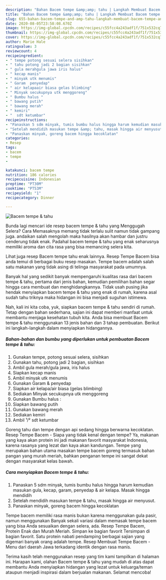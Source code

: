 ```yaml
---
description: "Bahan Bacem tempe &amp;amp; tahu | Langkah Membuat Bacem tempe &amp;amp; tahu Yang Bisa Manjain Lidah"
title: "Bahan Bacem tempe &amp;amp; tahu | Langkah Membuat Bacem tempe &amp;amp; tahu Yang Bisa Manjain Lidah"
slug: 655-bahan-bacem-tempe-and-amp-tahu-langkah-membuat-bacem-tempe-and-amp-tahu-yang-bisa-manjain-lidah
date: 2020-08-05T23:58:08.670Z
image: https://img-global.cpcdn.com/recipes/c55fcc4a243adf1f/751x532cq70/bacem-tempe-tahu-foto-resep-utama.jpg
thumbnail: https://img-global.cpcdn.com/recipes/c55fcc4a243adf1f/751x532cq70/bacem-tempe-tahu-foto-resep-utama.jpg
cover: https://img-global.cpcdn.com/recipes/c55fcc4a243adf1f/751x532cq70/bacem-tempe-tahu-foto-resep-utama.jpg
author: Marie Hale
ratingvalue: 3
reviewcount: 4
recipeingredient:
- " tempe potong sesuai selera sisihkan"
- " tahu potong jadi 2 bagian sisihkan"
- " gula merahgula jawa iris halus"
- " kecap manis"
- " minyak utk menumis"
- " Garam  penyedap"
- " air kelapaair biasa gelas blimbing"
- " Minyak secukupnya utk menggoreng"
- " Bumbu halus "
- " bawang putih"
- " bawang merah"
- " kemiri"
- "  sdt ketumbar"
recipeinstructions:
- "Panaskan 5 sdm minyak, tumis bumbu halus hingga harum kemudian masukan gula, kecap, garam, penyedap &amp; air kelapa. Masak hingga mendidih"
- "Setelah mendidih masukan tempe &amp; tahu, masak hingga air menyusut."
- "Panaskan minyak, goreng bacem hingga kecoklatan"
categories:
- Resep
tags:
- bacem
- tempe
- 

katakunci: bacem tempe  
nutrition: 186 calories
recipecuisine: Indonesian
preptime: "PT30M"
cooktime: "PT53M"
recipeyield: "1"
recipecategory: Dinner

---
```



![Bacem tempe &amp; tahu](https://img-global.cpcdn.com/recipes/c55fcc4a243adf1f/751x532cq70/bacem-tempe-tahu-foto-resep-utama.jpg)

Bunda lagi mencari ide resep bacem tempe &amp; tahu yang Menggugah Selera? Cara Memasaknya memang tidak terlalu sulit namun tidak gampang juga. andaikan salah mengolah maka hasilnya akan hambar dan justru cenderung tidak enak. Padahal bacem tempe &amp; tahu yang enak seharusnya memiliki aroma dan cita rasa yang bisa memancing selera kita.

Lihat juga resep Bacem tempe tahu enak lainnya. Resep Tempe Bacem bisa anda temui di berbagai buku resep masakan. Tempe bacem adalah salah satu makanan yang tidak asing di telinga masyarakat pada umumnya.

Banyak hal yang sedikit banyak mempengaruhi kualitas rasa dari bacem tempe &amp; tahu, pertama dari jenis bahan, kemudian pemilihan bahan segar hingga cara membuat dan menghidangkannya. Tidak usah pusing jika hendak menyiapkan bacem tempe &amp; tahu yang enak di rumah, karena asal sudah tahu triknya maka hidangan ini bisa menjadi suguhan istimewa.


Nah, kali ini kita coba, yuk, siapkan bacem tempe &amp; tahu sendiri di rumah. Tetap dengan bahan sederhana, sajian ini dapat memberi manfaat untuk membantu menjaga kesehatan tubuh kita. Anda bisa membuat Bacem tempe &amp; tahu menggunakan 13 jenis bahan dan 3 tahap pembuatan. Berikut ini langkah-langkah dalam menyiapkan hidangannya.

<!--inarticleads1-->

##### Bahan-bahan dan bumbu yang diperlukan untuk pembuatan Bacem tempe &amp; tahu:

1. Gunakan  tempe, potong sesuai selera, sisihkan
1. Gunakan  tahu, potong jadi 2 bagian, sisihkan
1. Ambil  gula merah/gula jawa, iris halus
1. Siapkan  kecap manis
1. Ambil  minyak utk menumis
1. Gunakan  Garam &amp; penyedap
1. Siapkan  air kelapa/air biasa (gelas blimbing)
1. Sediakan  Minyak secukupnya utk menggoreng
1. Gunakan  Bumbu halus :
1. Siapkan  bawang putih
1. Gunakan  bawang merah
1. Sediakan  kemiri
1. Ambil  ¹/² sdt ketumbar


Goreng tahu dan tempe dengan api sedang hingga berwarna kecoklatan. Resep Tempe Bacem - Siapa yang tidak kenal dengan tempe? Ya, makanan yang kaya akan protein ini jadi makanan favorit masyarakat Indonesia, karena rasanya yang lezat dan kaya akan kandungan. Tempe yang merupakan bahan utama masakan tempe bacem goreng termasuk bahan pangan yang murah meriah, bahkan penganan tempe ini sangat dekat dengan masyarakat kelas bawah. 

<!--inarticleads2-->

##### Cara menyiapkan Bacem tempe &amp; tahu:

1. Panaskan 5 sdm minyak, tumis bumbu halus hingga harum kemudian masukan gula, kecap, garam, penyedap &amp; air kelapa. Masak hingga mendidih
1. Setelah mendidih masukan tempe &amp; tahu, masak hingga air menyusut.
1. Panaskan minyak, goreng bacem hingga kecoklatan


Tempe bacem memiliki rasa manis bukan karena menggunakan gula pasir, namun menggunakan Banyak sekali variasi dalam memasak tempe bacem yang bisa Anda sesuaikan dengan selera, ada. Resep Tempe Bacem, Protein Enak dan Murah Meriah. Simpan ke bagian favorit Tersimpan di bagian favorit. Satu protein nabati pendamping berbagai sajian yang digemari banyak orang adalah tempe. Resep Membuat Tempe Bacem - Menu dari daerah Jawa terkadang identik dengan rasa manis. 

Terima kasih telah menggunakan resep yang tim kami tampilkan di halaman ini. Harapan kami, olahan Bacem tempe &amp; tahu yang mudah di atas dapat membantu Anda menyiapkan hidangan yang lezat untuk keluarga/teman ataupun menjadi inspirasi dalam berjualan makanan. Selamat mencoba!
